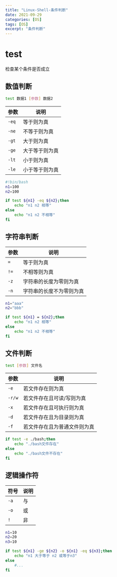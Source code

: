 ```yaml
---
title: "Linux-Shell-条件判断"
date: 2021-09-29
categories: [OS]
tags: [OS]
excerpt: "条件判断"
---
```


# test

检查某个条件是否成立

## 数值判断

```sh
test 数据1 [参数] 数据2
```

| 参数  | 说明           |
| ----- | ------------- |
| `-eq` | 等于则为真     |
| `-ne` | 不等于则为真   |
| `-gt` | 大于则为真     |
| `-ge` | 大于等于则为真 |
| `-lt` | 小于则为真     |
| `-le` | 小于等于则为真 |

```sh
#!bin/bash
n1=100
n2=100

if test ${n1} -eq ${n2};then
    echo "n1 n2 相等"
else
    echo "n1 n2 不相等"
fi
```

## 字符串判断

| 参数 | 说明                   |
| ---- | --------------------- |
| `=`  | 等于则为真             |
| `!=` | 不相等则为真            |
| `-z` | 字符串的长度为零则为真   |
| `-n` | 字符串的长度不为零则为真 |

```sh
n1="aaa"
n2="bbb"

if test ${n1} = ${n2};then
    echo "n1 n2 相等"
else
    echo "n1 n2 不相等"
fi
```

## 文件判断

```sh
test [参数] 文件名
```

| 参数   | 说明                       |
| ------ | ------------------------- |
| `-e`   | 若文件存在则为真           |
| `-r/w` | 若文件存在且可读/写则为真   |
| `-x`   | 若文件存在且可执行则为真    |
| `-d`   | 若文件存在且为目录则为真    |
| `-f`   | 若文件存在且为普通文件则为真 |

```sh
if test -e ./bash;then
    echo "./bash文件存在"
else
    echo "./bash文件不存在"
fi
```

## 逻辑操作符

| 符号 | 说明 |
| ---- | ---- |
| `-a` | 与   |
| `-o` | 或   |
| `!`  | 非   |

```sh
n1=10
n2=20
n3=10

if test ${n1} -ge ${n2} -o ${n1} -eq ${n3};then
    echo "n1 大于等于 n2 或等于n3"
else
    #...
fi
```
